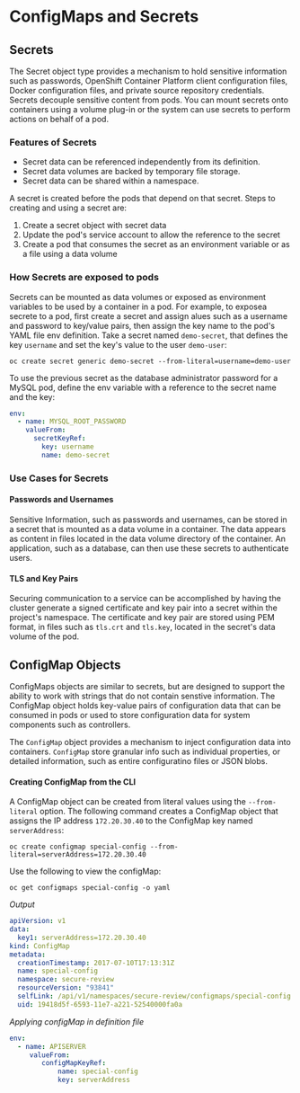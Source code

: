 # ConfigMaps and Secrets

## Secrets

The Secret object type provides a mechanism to hold sensitive information such as passwords, OpenShift Container Platform client configuration files, Docker configuration files, and private source repository credentials. Secrets decouple sensitive content from pods. You can mount secrets onto containers using a volume plug-in or the system can use secrets to perform actions on behalf of a pod.

### Features of Secrets

* Secret data can be referenced independently from its definition.
* Secret data volumes are backed by temporary file storage.
* Secret data can be shared within a namespace.

A secret is created before the pods that depend on that secret. Steps to creating and using a secret are:

1. Create a secret object with secret data
2. Update the pod's service account to allow the reference to the secret
3. Create a pod that consumes the secret as an environment variable or as a file using a data volume

### How Secrets are exposed to pods

Secrets can be mounted as data volumes or exposed as environment variables to be used by a container in a pod. For example, to exposea secrete to a pod, first create a secret and assign alues such as a username and password to key/value pairs, then assign the key name to the pod's YAML file env definition. Take a secret named `demo-secret`, that defines the key `username` and set the key's value to the user `demo-user`:

`oc create secret generic demo-secret --from-literal=username=demo-user`

To use the previous secret as the database administrator password for a MySQL pod, define the env variable with a reference to the secret name and the key:

```yaml
env:
  - name: MYSQL_ROOT_PASSWORD
    valueFrom:
      secretKeyRef:
        key: username
        name: demo-secret
```

### Use Cases for Secrets

#### Passwords and Usernames

Sensitive Information, such as passwords and usernames, can be stored in a secret that is mounted as a data volume in a container. The data appears as content in files located in the data volume directory of the container. An application, such as a database, can then use these secrets to authenticate users.

#### TLS and Key Pairs

Securing communication to a service can be accomplished by having the cluster generate a signed certificate and key pair into a secret within the project's namespace. The certificate and key pair are stored using PEM format, in files such as `tls.crt` and `tls.key`, located in the secret's data volume of the pod.

## ConfigMap Objects

ConfigMaps objects are similar to secrets, but are designed to support the ability to work with strings that do not contain senstive information. The ConfigMap object holds key-value pairs of configuration data that can be consumed in pods or used to store configuration data for system components such as controllers.

The `ConfigMap` object provides a mechanism to inject configuration data into containers. `ConfigMap` store granular info such as individual properties, or detailed information, such as entire configuratino files or JSON blobs.

#### Creating ConfigMap from the CLI

A ConfigMap object can be created from literal values using the `--from-literal` option. The following command creates a ConfigMap object that assigns the IP address `172.20.30.40` to the ConfigMap key named `serverAddress`:

`oc create configmap special-config --from-literal=serverAddress=172.20.30.40`

Use the following to view the configMap:

`oc get configmaps special-config -o yaml`

*Output*
```yaml
apiVersion: v1
data:
  key1: serverAddress=172.20.30.40
kind: ConfigMap
metadata:
  creationTimestamp: 2017-07-10T17:13:31Z
  name: special-config
  namespace: secure-review
  resourceVersion: "93841"
  selfLink: /api/v1/namespaces/secure-review/configmaps/special-config
  uid: 19418d5f-6593-11e7-a221-52540000fa0a
```

*Applying configMap in definition file*
```yaml
env:
  - name: APISERVER
     valueFrom:
        configMapKeyRef:
            name: special-config
            key: serverAddress
```
